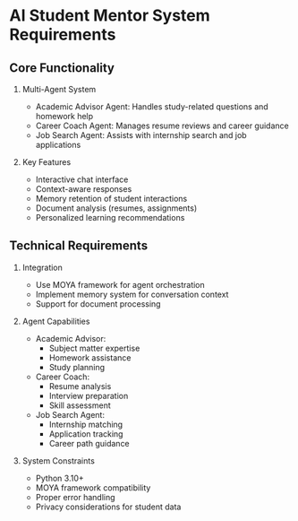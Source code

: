 # AI Student Mentor System Requirements

## Core Functionality
1. Multi-Agent System
   - Academic Advisor Agent: Handles study-related questions and homework help
   - Career Coach Agent: Manages resume reviews and career guidance
   - Job Search Agent: Assists with internship search and job applications

2. Key Features
   - Interactive chat interface
   - Context-aware responses
   - Memory retention of student interactions
   - Document analysis (resumes, assignments)
   - Personalized learning recommendations

## Technical Requirements
1. Integration
   - Use MOYA framework for agent orchestration
   - Implement memory system for conversation context
   - Support for document processing

2. Agent Capabilities
   - Academic Advisor:
     * Subject matter expertise
     * Homework assistance
     * Study planning
   - Career Coach:
     * Resume analysis
     * Interview preparation
     * Skill assessment
   - Job Search Agent:
     * Internship matching
     * Application tracking
     * Career path guidance

3. System Constraints
   - Python 3.10+
   - MOYA framework compatibility
   - Proper error handling
   - Privacy considerations for student data